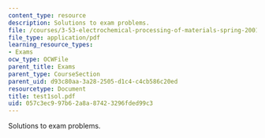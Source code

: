 ```yaml
---
content_type: resource
description: Solutions to exam problems.
file: /courses/3-53-electrochemical-processing-of-materials-spring-2001/057c3ec997b62a8a87423296fded99c3_test1sol.pdf
file_type: application/pdf
learning_resource_types:
- Exams
ocw_type: OCWFile
parent_title: Exams
parent_type: CourseSection
parent_uid: d93c80aa-3a28-2505-d1c4-c4cb586c20ed
resourcetype: Document
title: test1sol.pdf
uid: 057c3ec9-97b6-2a8a-8742-3296fded99c3
---
```

Solutions to exam problems.


